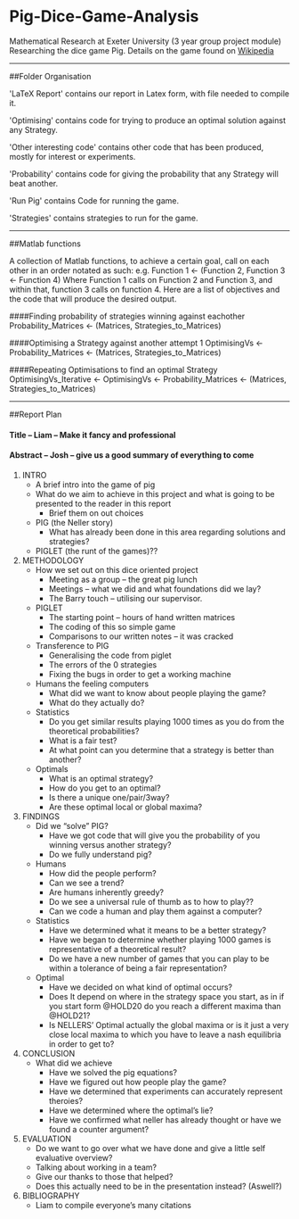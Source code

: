 # Pig-Dice-Game-Analysis

Mathematical Research at Exeter University (3 year group project module)
Researching the dice game Pig.
Details on the game found on [Wikipedia](https://en.wikipedia.org/wiki/Pig_(dice_game))
________________________________________________________________________________

##Folder Organisation

'LaTeX Report' contains our report in Latex form, with file needed to compile it.

'Optimising' contains code for trying to produce an optimal solution against any Strategy.

'Other interesting code' contains other code that has been produced, mostly for interest or experiments.

'Probability' contains code for giving the probability that any Strategy will beat another.

'Run Pig' contains Code for running the game.

'Strategies' contains strategies to run for the game.
________________________________________________________________________________

##Matlab functions

A collection of Matlab functions, to achieve a certain goal, call on each other in an order notated as such:
e.g. Function 1 <- (Function 2, Function 3 <- Function 4)
Where Function 1 calls on Function 2 and Function 3, and within that, function 3 calls on function 4.
Here are a list of objectives and the code that will produce the desired output.

####Finding probability of strategies winning against eachother
Probability_Matrices <- (Matrices, Strategies_to_Matrices)

####Optimising a Strategy against another attempt 1
OptimisingVs <- Probability_Matrices <- (Matrices, Strategies_to_Matrices)

####Repeating Optimisations to find an optimal Strategy
OptimisingVs_Iterative <- OptimisingVs <- Probability_Matrices <- (Matrices, Strategies_to_Matrices)
________________________________________________________________________________

##Report Plan

#### Title – Liam – Make it fancy and professional

#### Abstract – Josh – give us a good summary of everything to come

1. INTRO
    - A brief intro into the game of pig
    - What do we aim to achieve in this project and what is going to be presented to the reader in this report
        - Brief them on out choices
    - PIG (the Neller story)
        - What has already been done in this area regarding solutions and strategies?
    - PIGLET (the runt of the games)??
2. METHODOLOGY
    - How we set out on this dice oriented project
        - Meeting as a group – the great pig lunch
        - Meetings – what we did and what foundations did we lay?
        - The Barry touch – utilising our supervisor.
    - PIGLET
        - The starting point – hours of hand written matrices
        - The coding of this so simple game
        - Comparisons to our written notes – it was cracked
    - Transference to PIG
        - Generalising the code from piglet
        - The errors of the 0 strategies
        - Fixing the bugs in order to get  a working machine
    - Humans the feeling computers
        - What did we want to know about people playing the game?
        - What do they actually do?
    - Statistics
        - Do you get similar results playing 1000 times as you do from the theoretical probabilities?
        - What is a fair test?
        - At what point can you determine that a strategy is better than another?
    - Optimals
        - What is an optimal strategy?
        - How do you get to an optimal?
        - Is there a unique one/pair/3way?
        - Are these optimal local or global maxima?
3. FINDINGS
    - Did we “solve” PIG?
        - Have we got code that will give you the probability of you winning versus another strategy?
        - Do we fully understand pig?
    - Humans
        - How did the people perform?
        - Can we see a trend?
        - Are humans inherently greedy?
        - Do we see a universal rule of thumb as to how to play??
        - Can we code a human and play them against a computer?
    - Statistics
        - Have we determined what it means to be a better strategy?
        - Have we began to determine whether playing 1000 games is representative of a theoretical result?
        - Do we have a new number of games that you can play to be within a tolerance of being a fair representation?
    - Optimal
        - Have we decided on what kind of optimal occurs?
        - Does It depend on where in the strategy space you start, as in if you start form @HOLD20 do you reach a different maxima than @HOLD21?
        - Is NELLERS’ Optimal actually the global maxima or is it just a very close local maxima to which you have to leave a nash equilibria in order to get to?
4. CONCLUSION
    - What did we achieve
        - Have we solved the pig equations?
        - Have we figured out how people play the game?
        - Have we determined that experiments can accurately represent theroies?
        - Have we determined where the optimal’s lie?
        - Have we confirmed what neller has already thought or have we found a counter argument?
5. EVALUATION
    - Do we want to go over what we have done and give a little self evaluative overview?
    - Talking about working in a team?
    - Give our thanks to those that helped?
    - Does this actually need to be in the presentation instead? (Aswell?)
6. BIBLIOGRAPHY
    -  Liam to compile everyone’s many citations
